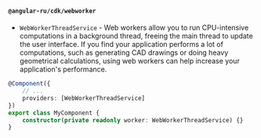 #### `@angular-ru/cdk/webworker`

-   `WebWorkerThreadService` - Web workers allow you to run CPU-intensive computations in a background thread, freeing
    the main thread to update the user interface. If you find your application performs a lot of computations, such as
    generating CAD drawings or doing heavy geometrical calculations, using web workers can help increase your
    application's performance.

```typescript
@Component({
    // ...
    providers: [WebWorkerThreadService]
})
export class MyComponent {
    constructor(private readonly worker: WebWorkerThreadService) {}
}
```
